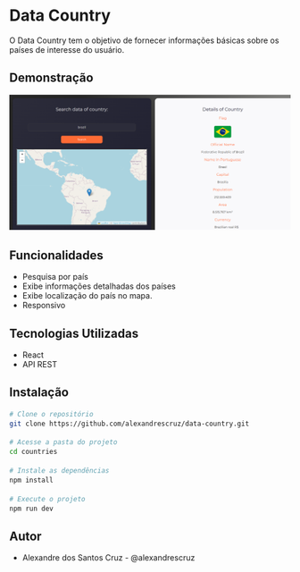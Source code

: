 # Data Country
 O Data Country tem o objetivo de fornecer informações básicas sobre os países de interesse do usuário.

## Demonstração

![Screenshot](public\example.png)

## Funcionalidades
- Pesquisa por país
- Exibe informações detalhadas dos países
- Exibe localização do país no mapa.
- Responsivo

## Tecnologias Utilizadas
- React
- API REST

## Instalação
```bash 
# Clone o repositório
git clone https://github.com/alexandrescruz/data-country.git

# Acesse a pasta do projeto
cd countries

# Instale as dependências
npm install

# Execute o projeto
npm run dev
```

## Autor
- Alexandre dos Santos Cruz - @alexandrescruz